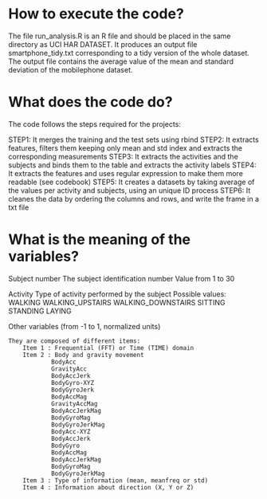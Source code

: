 # How to execute the code?

The file run_analysis.R is an R file and should be placed in the same directory as UCI HAR DATASET.
It produces an output file smartphone_tidy.txt corresponding to a tidy version of the whole dataset.
The output file contains the average value of the mean and standard deviation of the mobilephone dataset.

# What does the code do?

The code follows the steps required for the projects:


STEP1: It merges the training and the test sets using rbind
STEP2: It extracts features, filters them keeping only mean and std index and extracts the corresponding measurements
STEP3: It extracts the activities and the subjects and binds them to the table and extracts the activity labels 
STEP4: It extracts the features and uses regular expression to make them more readable (see codebook)
STEP5: It creates a datasets by taking average of the values per activity and subjects, using an unique ID process
STEP6: It cleanes the data by ordering the columns and rows, and write the frame in a txt file


# What is the meaning of the variables?

Subject number
	The subject identification number
	Value from 1 to 30

Activity
	Type of activity performed by the subject
	Possible values:
		WALKING
		WALKING_UPSTAIRS
		WALKING_DOWNSTAIRS
		SITTING
		STANDING
		LAYING 	

Other variables (from -1 to 1, normalized units)

	They are composed of different items:
		Item 1 : Frequential (FFT) or Time (TIME) domain
		Item 2 : Body and gravity movement
				BodyAcc
				GravityAcc
				BodyAccJerk
				BodyGyro-XYZ
				BodyGyroJerk
				BodyAccMag
				GravityAccMag
				BodyAccJerkMag
				BodyGyroMag
				BodyGyroJerkMag
				BodyAcc-XYZ
				BodyAccJerk
				BodyGyro
				BodyAccMag
				BodyAccJerkMag
				BodyGyroMag
				BodyGyroJerkMag
		Item 3 : Type of information (mean, meanfreq or std)
		Item 4 : Information about direction (X, Y or Z)

